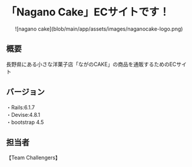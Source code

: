 # 「Nagano Cake」ECサイトです！
<p align="center">
 ![nagano cake](blob/main/app/assets/images/naganocake-logo.png)
</p>

## 概要
長野県にある小さな洋菓子店「ながのCAKE」の商品を通販するためのECサイト

## バージョン
・Rails:6.1.7</br>
・Devise:4.8.1</br>
・bootstrap 4.5</br>

## 担当者
【Team Challengers】
